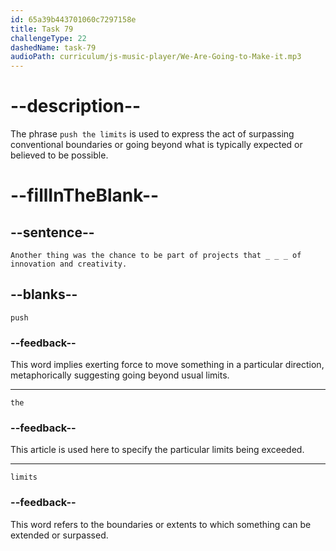 ```yaml
---
id: 65a39b443701060c7297158e
title: Task 79
challengeType: 22
dashedName: task-79
audioPath: curriculum/js-music-player/We-Are-Going-to-Make-it.mp3
---
```


<!--
AUDIO REFERENCE: 
Lisa: Another thing was the chance to be part of projects that push the limits of innovation and creativity.
-->

# --description--

The phrase `push the limits` is used to express the act of surpassing conventional boundaries or going beyond what is typically expected or believed to be possible.

# --fillInTheBlank--

## --sentence--

`Another thing was the chance to be part of projects that _ _ _ of innovation and creativity.`

## --blanks--

`push`

### --feedback--

This word implies exerting force to move something in a particular direction, metaphorically suggesting going beyond usual limits.

---

`the`

### --feedback--

This article is used here to specify the particular limits being exceeded.

---

`limits`

### --feedback--

This word refers to the boundaries or extents to which something can be extended or surpassed.
